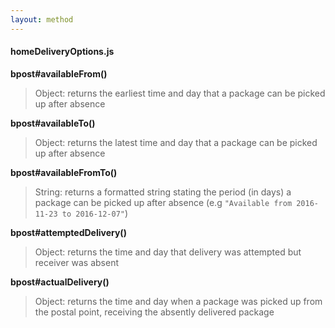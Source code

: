 ```yaml
---
layout: method
---
```

#### homeDeliveryOptions.js
__bpost#availableFrom()__
> Object: returns the earliest time and day that a package can be picked up after absence

__bpost#availableTo()__
> Object: returns the latest time and day that a package can be picked up after absence

__bpost#availableFromTo()__
> String: returns a formatted string stating the period (in days) a package can be picked up after absence
(e.g `"Available from 2016-11-23 to 2016-12-07"`)

__bpost#attemptedDelivery()__
> Object: returns the time and day that delivery was attempted but receiver was absent

__bpost#actualDelivery()__
> Object: returns the time and day when a package was picked up from the postal point, receiving the absently delivered package
